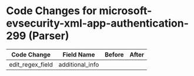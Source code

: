 # Code Changes for microsoft-evsecurity-xml-app-authentication-299 (Parser)

| Code Change | Field Name | Before | After |
|-------------|------------|--------|-------|
| edit_regex_field | additional_info |  |  |